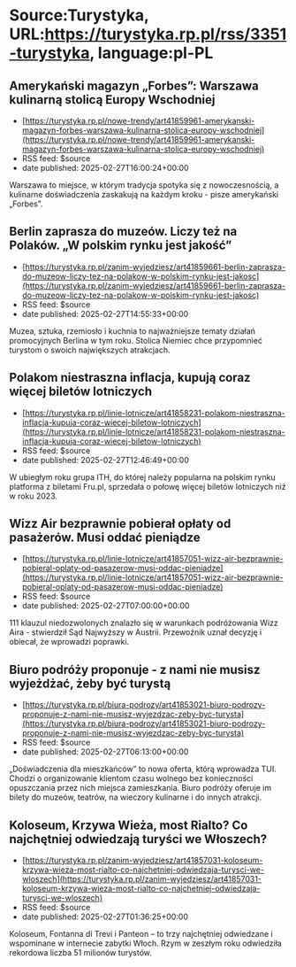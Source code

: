 # Source:Turystyka, URL:https://turystyka.rp.pl/rss/3351-turystyka, language:pl-PL

## Amerykański magazyn „Forbes”: Warszawa kulinarną stolicą Europy Wschodniej
 - [https://turystyka.rp.pl/nowe-trendy/art41859961-amerykanski-magazyn-forbes-warszawa-kulinarna-stolica-europy-wschodniej](https://turystyka.rp.pl/nowe-trendy/art41859961-amerykanski-magazyn-forbes-warszawa-kulinarna-stolica-europy-wschodniej)
 - RSS feed: $source
 - date published: 2025-02-27T16:00:24+00:00

Warszawa to miejsce, w którym tradycja spotyka się z nowoczesnością, a kulinarne doświadczenia zaskakują na każdym kroku - pisze amerykański „Forbes”.

## Berlin zaprasza do muzeów. Liczy też na Polaków. „W polskim rynku jest jakość”
 - [https://turystyka.rp.pl/zanim-wyjedziesz/art41859661-berlin-zaprasza-do-muzeow-liczy-tez-na-polakow-w-polskim-rynku-jest-jakosc](https://turystyka.rp.pl/zanim-wyjedziesz/art41859661-berlin-zaprasza-do-muzeow-liczy-tez-na-polakow-w-polskim-rynku-jest-jakosc)
 - RSS feed: $source
 - date published: 2025-02-27T14:55:33+00:00

Muzea, sztuka, rzemiosło i kuchnia to najważniejsze tematy działań promocyjnych Berlina w tym roku. Stolica Niemiec chce przypomnieć turystom o swoich największych atrakcjach.

## Polakom niestraszna inflacja, kupują coraz więcej biletów lotniczych
 - [https://turystyka.rp.pl/linie-lotnicze/art41858231-polakom-niestraszna-inflacja-kupuja-coraz-wiecej-biletow-lotniczych](https://turystyka.rp.pl/linie-lotnicze/art41858231-polakom-niestraszna-inflacja-kupuja-coraz-wiecej-biletow-lotniczych)
 - RSS feed: $source
 - date published: 2025-02-27T12:46:49+00:00

W ubiegłym roku grupa ITH, do której należy popularna na polskim rynku platforma z biletami Fru.pl, sprzedała o połowę więcej biletów lotniczych niż w roku 2023.

## Wizz Air bezprawnie pobierał opłaty od pasażerów. Musi oddać pieniądze
 - [https://turystyka.rp.pl/linie-lotnicze/art41857051-wizz-air-bezprawnie-pobieral-oplaty-od-pasazerow-musi-oddac-pieniadze](https://turystyka.rp.pl/linie-lotnicze/art41857051-wizz-air-bezprawnie-pobieral-oplaty-od-pasazerow-musi-oddac-pieniadze)
 - RSS feed: $source
 - date published: 2025-02-27T07:00:00+00:00

111 klauzul niedozwolonych znalazło się w warunkach podróżowania Wizz Aira - stwierdził Sąd Najwyższy w Austrii. Przewoźnik uznał decyzję i obiecał, że wprowadzi poprawki.

## Biuro podróży proponuje - z nami nie musisz wyjeżdżać, żeby być turystą
 - [https://turystyka.rp.pl/biura-podrozy/art41853021-biuro-podrozy-proponuje-z-nami-nie-musisz-wyjezdzac-zeby-byc-turysta](https://turystyka.rp.pl/biura-podrozy/art41853021-biuro-podrozy-proponuje-z-nami-nie-musisz-wyjezdzac-zeby-byc-turysta)
 - RSS feed: $source
 - date published: 2025-02-27T06:13:00+00:00

„Doświadczenia dla mieszkańców” to nowa oferta, którą wprowadza TUI. Chodzi o organizowanie klientom czasu wolnego bez konieczności opuszczania przez nich miejsca zamieszkania. Biuro podróży oferuje im bilety do muzeów, teatrów, na wieczory kulinarne i do innych atrakcji.

## Koloseum, Krzywa Wieża, most Rialto? Co najchętniej odwiedzają turyści we Włoszech?
 - [https://turystyka.rp.pl/zanim-wyjedziesz/art41857031-koloseum-krzywa-wieza-most-rialto-co-najchetniej-odwiedzaja-turysci-we-wloszech](https://turystyka.rp.pl/zanim-wyjedziesz/art41857031-koloseum-krzywa-wieza-most-rialto-co-najchetniej-odwiedzaja-turysci-we-wloszech)
 - RSS feed: $source
 - date published: 2025-02-27T01:36:25+00:00

Koloseum, Fontanna di Trevi i Panteon – to trzy najchętniej odwiedzane i wspominane w internecie zabytki Włoch. Rzym w zeszłym roku odwiedziła rekordowa liczba 51 milionów turystów.

